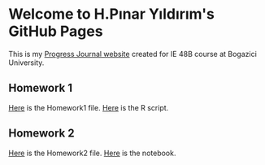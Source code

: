 
# Welcome to H.Pınar Yıldırım's GitHub Pages

This is my [Progress Journal website](https://bu-ie-48b.github.io/fall21-hpinaryildirim/) created for IE 48B course at Bogazici University. 

## Homework 1

[Here](files/IE48B-HW1.html) is the Homework1 file.
[Here](files/IE48B-HW1.ipynb) is the R script. 

## Homework 2

[Here](files/IE48B-HW2.html) is the Homework2 file.
[Here](files/IE48B-HW2.ipynb) is the notebook. 